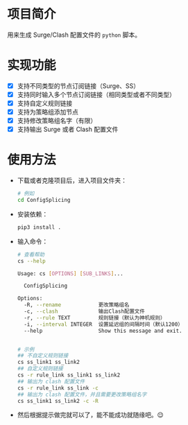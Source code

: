 # 项目简介

用来生成 Surge/Clash 配置文件的 `python` 脚本。

# 实现功能

- [x] 支持不同类型的节点订阅链接（Surge、SS）
- [x] 支持同时输入多个节点订阅链接（相同类型或者不同类型）
- [x] 支持自定义规则链接
- [x] 支持为策略组添加节点
- [x] 支持修改策略组名字（有限）
- [x] 支持输出 Surge 或者 Clash 配置文件

# 使用方法

- 下载或者克隆项目后，进入项目文件夹：

  ```bash
  # 例如
  cd ConfigSplicing
  ```

- 安装依赖：

  ```bash
  pip3 install .
  ```
  
- 输入命令：

  ```bash
  # 查看帮助
  cs --help
  
  Usage: cs [OPTIONS] [SUB_LINKS]...
  
    ConfigSplicing
  
  Options:
    -R, --rename            更改策略组名
    -c, --clash             输出Clash配置文件
    -r, --rule TEXT         规则链接（默认为神机规则）
    -i, --interval INTEGER  设置延迟组的间隔时间（默认1200）
    --help                  Show this message and exit.
  
  
  # 示例
  ## 不自定义规则链接
  cs ss_link1 ss_link2 
  ## 自定义规则链接
  cs -r rule_link ss_link1 ss_link2
  ## 输出为 clash 配置文件
  cs -r rule_link ss_link -c
  ## 输出为 clash 配置文件，并且需要更改策略组名字
  cs ss_link1 ss_link2 -c -R
  ```

- 然后根据提示做完就可以了，能不能成功就随缘吧。:relieved: